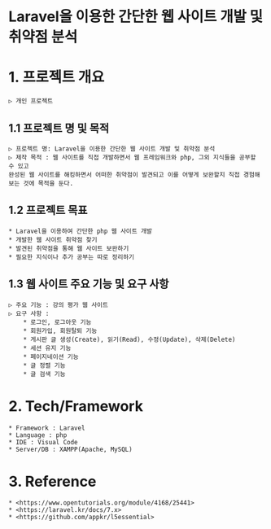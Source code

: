 # Laravel을 이용한 간단한 웹 사이트 개발 및 취약점 분석

# 1. 프로젝트 개요
    ▷ 개인 프로젝트
##	1.1 프로젝트 명 및 목적
	▷ 프로젝트 명: Laravel을 이용한 간단한 웹 사이트 개발 및 취약점 분석
    ▷ 제작 목적 : 웹 사이트를 직접 개발하면서 웹 프레임워크와 php, 그외 지식들을 공부할 수 있고 
    완성된 웹 사이트를 해킹하면서 어떠한 취약점이 발견되고 이를 어떻게 보완할지 직접 경험해보는 것에 목적을 둔다.

##	1.2 프로젝트 목표
    * Laravel을 이용하여 간단한 php 웹 사이트 개발
    * 개발한 웹 사이트 취약점 찾기
    * 발견된 취약점을 통해 웹 사이트 보완하기
    * 필요한 지식이나 추가 공부는 따로 정리하기

## 1.3 웹 사이트 주요 기능 및 요구 사항 
    ▷ 주요 기능 : 강의 평가 웹 사이트
    ▷ 요구 사항 :
        * 로그인, 로그아웃 기능
        * 회원가입, 회원탈퇴 기능
        * 게시판 글 생성(Create), 읽기(Read), 수정(Update), 삭제(Delete) 
        * 세션 유지 기능
        * 페이지네이션 기능
        * 글 정렬 기능
        * 글 검색 기능

# 2. Tech/Framework
    * Framework : Laravel
    * Language : php
    * IDE : Visual Code
    * Server/DB : XAMPP(Apache, MySQL)     

# 3. Reference
    * <https://www.opentutorials.org/module/4168/25441>
    * <https://laravel.kr/docs/7.x>
    * <https://github.com/appkr/l5essential>
